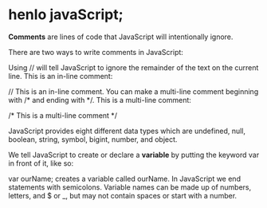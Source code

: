 # henlo javaScript;

**Comments** are lines of code that JavaScript will intentionally ignore. 

There are two ways to write comments in JavaScript:

Using // will tell JavaScript to ignore the remainder of the text on the current line. This is an in-line comment:

// This is an in-line comment.
You can make a multi-line comment beginning with /* and ending with */. This is a multi-line comment:

/* This is a
multi-line comment */



JavaScript provides eight different data types which are undefined, null, boolean, string, symbol, bigint, number, and object.

We tell JavaScript to create or declare a **variable** by putting the keyword var in front of it, like so:

var ourName;
creates a variable called ourName. In JavaScript we end statements with semicolons. Variable names can be made up of numbers, letters, and $ or _, but may not contain spaces or start with a number.



